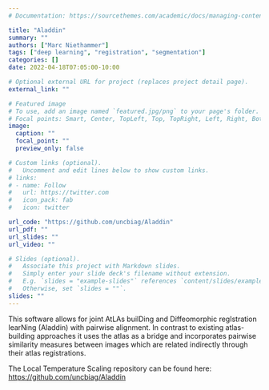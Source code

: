 ```yaml
---
# Documentation: https://sourcethemes.com/academic/docs/managing-content/

title: "Aladdin"
summary: ""
authors: ["Marc Niethammer"]
tags: ["deep learning", "registration", "segmentation"]
categories: []
date: 2022-04-18T07:05:00-10:00

# Optional external URL for project (replaces project detail page).
external_link: ""

# Featured image
# To use, add an image named `featured.jpg/png` to your page's folder.
# Focal points: Smart, Center, TopLeft, Top, TopRight, Left, Right, BottomLeft, Bottom, BottomRight.
image:
  caption: ""
  focal_point: ""
  preview_only: false

# Custom links (optional).
#   Uncomment and edit lines below to show custom links.
# links:
# - name: Follow
#   url: https://twitter.com
#   icon_pack: fab
#   icon: twitter

url_code: "https://github.com/uncbiag/Aladdin"
url_pdf: ""
url_slides: ""
url_video: ""

# Slides (optional).
#   Associate this project with Markdown slides.
#   Simply enter your slide deck's filename without extension.
#   E.g. `slides = "example-slides"` references `content/slides/example-slides.md`.
#   Otherwise, set `slides = ""`.
slides: ""
---
```


This software allows for joint AtLAs builDing and Diffeomorphic regIstration learNing (Aladdin) with pairwise alignment. In contrast to existing atlas-building approaches it uses the atlas as a bridge and incorporates pairwise similarity measures between images which are related indirectly through their atlas registrations.


The Local Temperature Scaling repository can be found here:
https://github.com/uncbiag/Aladdin

